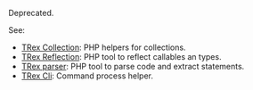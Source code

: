 Deprecated.

See:
 - [TRex Collection](https://github.com/Raphhh/trex-collection): PHP helpers for collections.
 - [TRex Reflection](https://github.com/Raphhh/trex-reflection): PHP tool to reflect callables an types.
 - [TRex parser](https://github.com/Raphhh/trex-parser): PHP tool to parse code and extract statements.
 - [TRex Cli](https://github.com/Raphhh/trex-cli): Command process helper.
